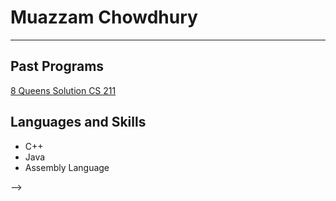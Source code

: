 # Muazzam Chowdhury

---




## Past Programs
[8 Queens Solution CS 211](link)
[](link)

## Languages and Skills
* C++
* Java
* Assembly Language



-->
